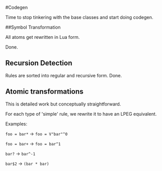 #Codegen

Time to stop tinkering with the base classes and start doing codegen.


##Symbol Transformation

All atoms get rewritten in Lua form. 

Done.

## Recursion Detection

Rules are sorted into regular and recursive form. Done.

## Atomic transformations

This is detailed work but conceptually straightforward. 

For each type of 'simple' rule, we rewrite it to have an LPEG equivalent.

Examples:

` foo = bar* ` -> ` foo = V"bar"^0 `

` foo = bar+ ` -> ` foo = bar^1 `

` bar? `     ->  ` bar^-1 `

` bar$2 `   ->    ` (bar * bar) `
